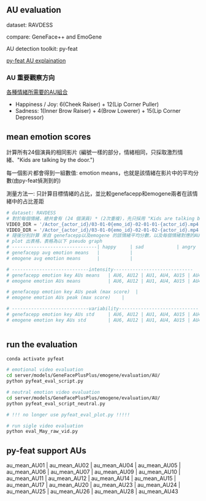 ## AU evaluation

dataset: RAVDESS

compare: GeneFace++ and EmoGene

AU detection toolkit: py-feat

[py-feat AU explaination](https://py-feat.org/pages/au_reference.html)

### AU 重要觀察方向
[各種情緒所需要的AU組合](https://imotions.com/blog/learning/research-fundamentals/facial-action-coding-system/)

- Happiness / Joy: 6(Cheek Raiser) + 12(Lip Corner Puller)
- Sadness: 1(Inner Brow Raiser) + 4(Brow Lowerer) + 15(Lip Corner Depressor)





## mean emotion scores
計算所有24個演員的相同影片
(編號一樣的部分，情緒相同，只採取激烈情緒、"Kids are talking by the door.")

每一個影片都會得到一組數值: emotion means，也就是該情緒在影片中的平均分數(由py-feat偵測到的)

測量方法一: 只計算目標情緒的占比，並比較genefacepp和emogene兩者在該情緒中的占比差距

```python
# dataset: RAVDESS
# 對於每個情緒，總共會有 (24 個演員) * (2次重複)，先只採用 "Kids are talking by the door."
VIDEO_DIR = '/Actor_{actor_id}/03-01-0{emo_id}-02-01-01-{actor_id}.mp4' # 第一次重複
VIDEO_DIR = '/Actor_{actor_id}/03-01-0{emo_id}-02-01-02-{actor_id}.mp4' # 第二次重複
# 隨後分別計算 來自 genefacepp以及emogene 的該情緒平均分數，以及每個情緒對應的AU
# plot 出表格，表格為以下 pseudo graph
# -------------------------------| happy     | sad            | angry                | fearful                            | disgust         | surprised           | AU25
# genefacepp avg emotion means   |           |
# emogene avg emotion means      |           |

# ----------------------------intensity-----------------------------
# genefacepp emotion key AUs means   | AU6, AU12 | AU1, AU4, AU15 | AU4, AU5, AU7, AU23  | AU1, AU2, AU4, AU5, AU7, AU20, AU26| AU9, AU15, AU16 | AU1, AU2, AU5, AU26 |
# emogene emotion AUs means          | AU6, AU12 | AU1, AU4, AU15 | AU4, AU5, AU7, AU23  | AU1, AU2, AU4, AU5, AU7, AU20, AU26| AU9, AU15, AU16 | AU1, AU2, AU5, AU26 |

# genefacepp emotion key AUs peak (max score)  |
# emogene emotion AUs peak (max score)    | 

# ----------------------------variability-----------------------------
# genefacepp emotion key AUs std     | AU6, AU12 | AU1, AU4, AU15 | AU4, AU5, AU7, AU23  | AU1, AU2, AU4, AU5, AU7, AU20, AU26| AU9, AU15, AU16 | AU1, AU2, AU5, AU26 |
# emogene emotion key AUs std        | AU6, AU12 | AU1, AU4, AU15 | AU4, AU5, AU7, AU23  | AU1, AU2, AU4, AU5, AU7, AU20, AU26| AU9, AU15, AU16 | AU1, AU2, AU5, AU26 |



```

## run the evaluation
```bash
conda activate pyfeat

# emotional video evaluation
cd server/models/GeneFacePlusPlus/emogene/evaluation/AU/
python pyfeat_eval_script.py

# neutral emotion video evaluation
cd server/models/GeneFacePlusPlus/emogene/evaluation/AU/
python pyfeat_eval_script_neutral.py

# !!! no longer use pyfeat_eval_plot.py !!!!!

# run sigle video evaluation
python eval_May_raw_vid.py

```


## py-feat support AUs

au_mean_AU01       | au_mean_AU02       | au_mean_AU04       | au_mean_AU05       | au_mean_AU06        | au_mean_AU07       | au_mean_AU09       | au_mean_AU10       | au_mean_AU11       | au_mean_AU12        | au_mean_AU14        | au_mean_AU15       | au_mean_AU17    | au_mean_AU20       | au_mean_AU23        | au_mean_AU24        | au_mean_AU25       | au_mean_AU26       | au_mean_AU28        | au_mean_AU43        